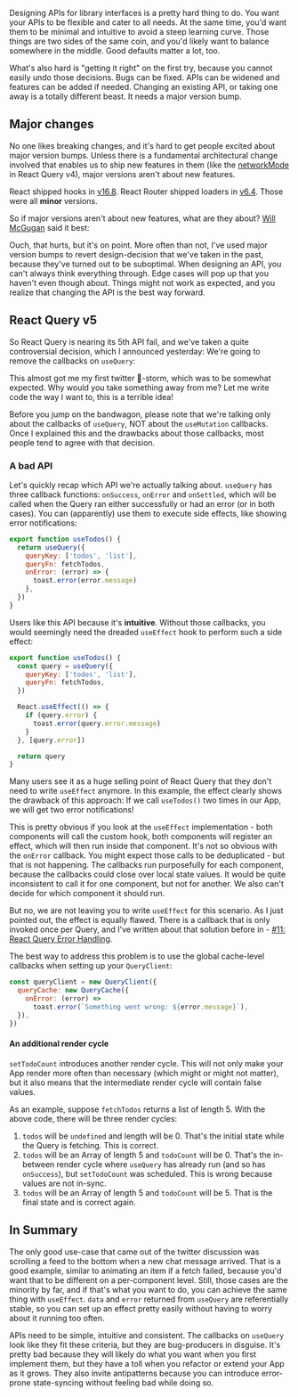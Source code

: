 Designing APIs for library interfaces is a pretty hard thing to do. You want your APIs to be flexible and cater to all needs. At the same time, you'd want them to be minimal and intuitive to avoid a steep learning curve. Those things are two sides of the same coin, and you'd likely want to balance somewhere in the middle. Good defaults matter a lot, too.

What's also hard is "getting it right" on the first try, because you cannot easily undo those decisions. Bugs can be fixed. APIs can be widened and features can be added if needed. Changing an existing API, or taking one away is a totally different beast. It needs a major version bump.

## Major changes
No one likes breaking changes, and it's hard to get people excited about major version bumps. Unless there is a fundamental architectural change involved that enables us to ship new features in them (like the [networkMode](https://tanstack.com/query/v4/docs/react/guides/network-mode) in React Query v4), major versions aren't about new features.

React shipped hooks in [v16.8](https://legacy.reactjs.org/blog/2019/02/06/react-v16.8.0.html). React Router shipped loaders in [v6.4](https://reactrouter.com/en/6.4.0). Those were all **minor** versions.

So if major versions aren't about new features, what are they about? [Will McGugan](https://twitter.com/willmcgugan) said it best:

Ouch, that hurts, but it's on point. More often than not, I've used major version bumps to revert design-decision that we've taken in the past, because they've turned out to be suboptimal. When designing an API, you can't always think everything through. Edge cases will pop up that you haven't even though about. Things might not work as expected, and you realize that changing the API is the best way forward.

## React Query v5
So React Query is nearing its 5th API fail, and we've taken a quite controversial decision, which I announced yesterday: We're going to remove the callbacks on `useQuery`:

This almost got me my first twitter 💩-storm, which was to be somewhat expected. Why would you take something away from me? Let me write code the way I want to, this is a terrible idea!

Before you jump on the bandwagon, please note that we're talking only about the callbacks of `useQuery`, NOT about the `useMutation` callbacks. Once I explained this and the drawbacks about those callbacks, most people tend to agree with that decision.

### A bad API
Let's quickly recap which API we're actually talking about. `useQuery` has three callback functions: `onSuccess`, `onError` and `onSettled`, which will be called when the Query ran either successfully or had an error (or in both cases). You can (apparently) use them to execute side effects, like showing error notifications:

```js title="onError-callback.js"
export function useTodos() {
  return useQuery({
    queryKey: ['todos', 'list'],
    queryFn: fetchTodos,
    onError: (error) => {
      toast.error(error.message)
    },
  })
}
```

Users like this API because it's **intuitive**. Without those callbacks, you would seemingly need the dreaded `useEffect` hook to perform such a side effect:

```jsx title="error-effect.js"
export function useTodos() {
  const query = useQuery({
    queryKey: ['todos', 'list'],
    queryFn: fetchTodos,
  })

  React.useEffect(() => {
    if (query.error) {
      toast.error(query.error.message)
    }
  }, [query.error])

  return query
}
```

Many users see it as a huge selling point of React Query that they don't need to write `useEffect` anymore. In this example, the effect clearly shows the drawback of this approach: If we call `useTodos()` two times in our App, we will get two error notifications!

This is pretty obvious if you look at the `useEffect` implementation - both components will call the custom hook, both components will register an effect, which will then run inside that component. It's not so obvious with the `onError` callback. You might expect those calls to be deduplicated - but that is not happening. The callbacks run purposefully for each component, because the callbacks could close over local state values. It would be quite inconsistent to call it for one component, but not for another. We also can't decide for which component it should run.

But no, we are not leaving you to write `useEffect` for this scenario. As I just pointed out, the effect is equally flawed. There is a callback that is only invoked once per Query, and I've written about that solution before in - [#11: React Query Error Handling](https://tkdodo.eu/blog/react-query-error-handling#the-global-callbacks).

The best way to address this problem is to use the global cache-level callbacks when setting up your `QueryClient`:

```jsx title="query-cache-callbacks.js"
const queryClient = new QueryClient({
  queryCache: new QueryCache({
    onError: (error) =>
      toast.error(`Something went wrong: ${error.message}`),
  }),
})
```

#### An additional render cycle
`setTodoCount` introduces another render cycle. This will not only make your App render more often than necessary (which might or might not matter), but it also means that the intermediate render cycle will contain false values.

As an example, suppose `fetchTodos` returns a list of length 5. With the above code, there will be three render cycles:

1. `todos` will be `undefined` and length will be 0. That's the initial state while the Query is fetching. This is correct.
2. `todos` will be an Array of length 5 and `todoCount` will be 0. That's the in-between render cycle where `useQuery` has already run (and so has `onSuccess`), but `setTodoCount` was scheduled. This is wrong because values are not in-sync.
3. `todos` will be an Array of length 5 and `todoCount` will be 5. That is the final state and is correct again.

## In Summary
The only good use-case that came out of the twitter discussion was scrolling a feed to the bottom when a new chat message arrived. That is a good example, similar to animating an item if a fetch failed, because you'd want that to be different on a per-component level. Still, those cases are the minority by far, and if that's what you want to do, you can achieve the same thing with `useEffect`. `data` and `error` returned from `useQuery` are referentially stable, so you can set up an effect pretty easily without having to worry about it running too often.

APIs need to be simple, intuitive and consistent. The callbacks on `useQuery` look like they fit these criteria, but they are bug-producers in disguise. It's pretty bad because they will likely do what you want when you first implement them, but they have a toll when you refactor or extend your App as it grows. They also invite antipatterns because you can introduce error-prone state-syncing without feeling bad while doing so.

